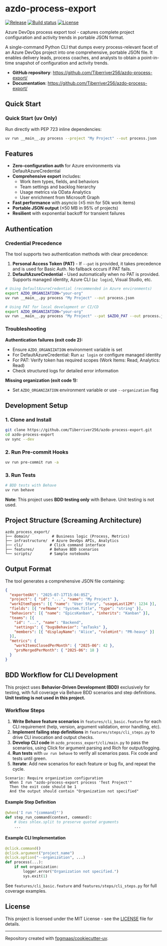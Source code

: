 # azdo-process-export

[![Release](https://img.shields.io/github/v/release/Tiberriver256/azdo-process-export)](https://img.shields.io/github/v/release/Tiberriver256/azdo-process-export)
[![Build status](https://img.shields.io/github/actions/workflow/status/Tiberriver256/azdo-process-export/main.yml?branch=main)](https://github.com/Tiberriver256/azdo-process-export/actions/workflows/main.yml?query=branch%3Amain)
[![License](https://img.shields.io/github/license/Tiberriver256/azdo-process-export)](https://img.shields.io/github/license/Tiberriver256/azdo-process-export)

Azure DevOps process export tool - captures complete project configuration and activity trends in portable JSON format.

A single-command Python CLI that dumps every process-relevant facet of an Azure DevOps project into one comprehensive, portable JSON file. It enables delivery leads, process coaches, and analysts to obtain a point-in-time snapshot of configuration and activity trends.

- **GitHub repository**: <https://github.com/Tiberriver256/azdo-process-export/>
- **Documentation**: <https://github.com/Tiberriver256/azdo-process-export/>

## Quick Start


### Quick Start (uv Only)

Run directly with PEP 723 inline dependencies:

```bash
uv run __main__.py process --project "My Project" --out process.json
```

## Features

- **Zero-configuration auth** for Azure environments via DefaultAzureCredential
- **Comprehensive export** includes:
  - Work item types, fields, and behaviors
  - Team settings and backlog hierarchy
  - Usage metrics via OData Analytics
  - User enrichment from Microsoft Graph
- **Fast performance** with asyncio (≤5 min for 50k work items)
- **Portable JSON output** (≤50 MB in 95% of projects)
- **Resilient** with exponential backoff for transient failures

## Authentication

### Credential Precedence

The tool supports two authentication methods with clear precedence:

1. **Personal Access Token (PAT)** - If `--pat` is provided, it takes precedence and is used for Basic Auth. No fallback occurs if PAT fails.
2. **DefaultAzureCredential** - Used automatically when no PAT is provided. Supports managed identity, Azure CLI (`az login`), Visual Studio, etc.

```bash
# Using DefaultAzureCredential (recommended in Azure environments)
export AZDO_ORGANIZATION="your-org"
uv run __main__.py process "My Project" --out process.json

# Using PAT for local development or CI/CD
export AZDO_ORGANIZATION="your-org"
uv run __main__.py process "My Project" --pat $AZDO_PAT --out process.json
```

### Troubleshooting

**Authentication failures (exit code 2):**
- Ensure `AZDO_ORGANIZATION` environment variable is set
- For DefaultAzureCredential: Run `az login` or configure managed identity
- For PAT: Verify token has required scopes (Work Items: Read, Analytics: Read)
- Check structured logs for detailed error information

**Missing organization (exit code 1):**
- Set `AZDO_ORGANIZATION` environment variable or use `--organization` flag

## Development Setup

### 1. Clone and Install

```bash
git clone https://github.com/Tiberriver256/azdo-process-export.git
cd azdo-process-export
uv sync --dev
```

### 2. Run Pre-commit Hooks

```bash
uv run pre-commit run -a
```

### 3. Run Tests

```bash
# BDD tests with Behave
uv run behave
```

**Note**: This project uses **BDD testing only** with Behave. Unit testing is not used.

## Project Structure (Screaming Architecture)

```
azdo_process_export/
├── domain/          # Business logic (Process, Metrics)
├── infrastructure/  # Azure DevOps APIs, Analytics
├── cli/            # Click command interface
├── features/       # Behave BDD scenarios
└── scripts/        # Sample notebooks
```

## Output Format

The tool generates a comprehensive JSON file containing:

```json
{
  "exportedAt": "2025-07-17T15:04:05Z",
  "project": { "id": "...", "name": "My Project" },
  "workItemTypes": [{ "name": "User Story", "usageLast12M": 1234 }],
  "fields": [{ "refName": "System.Title", "type": "string" }],
  "behaviors": [{ "name": "EpicsKanban", "inherits": "Kanban" }],
  "teams": [{
    "id": "...", "name": "Backend",
    "settings": { "bugsBehavior": "asTasks" },
    "members": [{ "displayName": "Alice", "roleHint": "PR-heavy" }]
  }],
  "metrics": {
    "workItemsClosedPerMonth": { "2025-06": 42 },
    "prsMergedPerMonth": { "2025-06": 18 }
  }
}
```

## BDD Workflow for CLI Development

This project uses **Behavior-Driven Development (BDD)** exclusively for testing, with full coverage via Behave BDD scenarios and step definitions. **Unit testing is not used in this project.**

### Workflow Steps
1. **Write Behave feature scenarios** in `features/cli_basic.feature` for each CLI requirement (help, version, argument validation, error handling, etc).
2. **Implement failing step definitions** in `features/steps/cli_steps.py` to drive CLI invocation and output checks.
3. **Develop CLI code** in `azdo_process_export/cli/main.py` to pass the scenarios, using Click for argument parsing and Rich for output/logging.
4. **Run tests** with `uv run behave` to verify all scenarios pass. Fix code and tests until green.
5. **Iterate**: Add new scenarios for each feature or bug fix, and repeat the cycle.

```feature
Scenario: Require organization configuration
  When I run "azdo-process-export process 'Test Project'"
  Then the exit code should be 1
  And the output should contain "Organization not specified"
```

#### Example Step Definition
```python
@when('I run "{command}"')
def step_run_command(context, command):
    # Uses shlex.split to preserve quoted arguments
    ...
```

#### Example CLI Implementation
```python
@click.command()
@click.argument("project_name")
@click.option("--organization", ...)
def process(...):
    if not organization:
        logger.error("Organization not specified.")
        sys.exit(1)
```
See `features/cli_basic.feature` and `features/steps/cli_steps.py` for full coverage examples.

## License

This project is licensed under the MIT License - see the [LICENSE](LICENSE) file for details.

---

Repository created with [fpgmaas/cookiecutter-uv](https://github.com/fpgmaas/cookiecutter-uv).